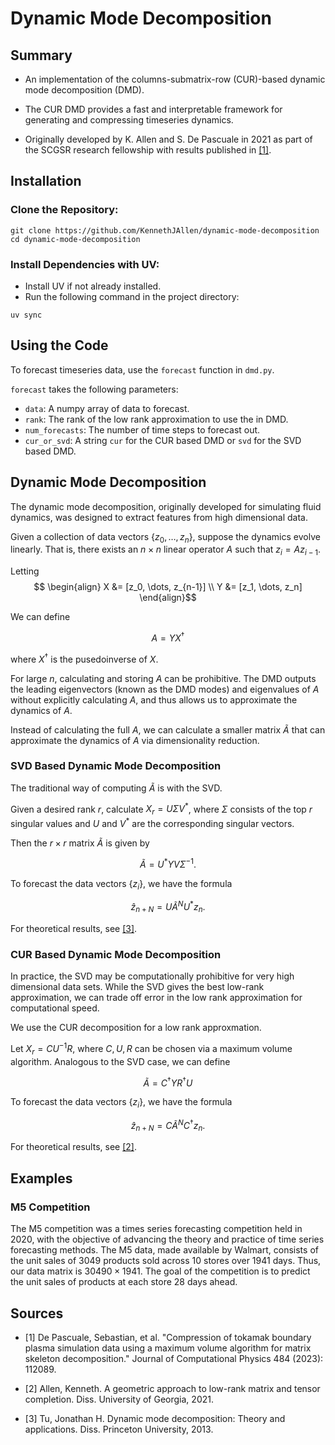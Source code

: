 # Dynamic Mode Decomposition

## Summary

- An implementation of the columns-submatrix-row (CUR)-based dynamic mode decomposition (DMD).

- The CUR DMD provides a fast and interpretable framework for generating and compressing timeseries dynamics.

- Originally developed by K. Allen and S. De Pascuale in 2021 as part of the SCGSR research fellowship with results published in [[1]](#references).

## Installation

### Clone the Repository:

```
git clone https://github.com/KennethJAllen/dynamic-mode-decomposition
cd dynamic-mode-decomposition
```

### Install Dependencies with UV:

*   Install UV if not already installed.
*   Run the following command in the project directory:

```
uv sync
```
## Using the Code
To forecast timeseries data, use the `forecast` function in `dmd.py`.

`forecast` takes the following parameters:

- `data`: A numpy array of data to forecast.
- `rank`: The rank of the low rank approximation to use the in DMD.
- `num_forecasts`: The number of time steps to forecast out.
- `cur_or_svd`: A string `cur` for the CUR based DMD or `svd` for the SVD based DMD.

## Dynamic Mode Decomposition
The dynamic mode decomposition, originally developed for simulating fluid dynamics, was designed to extract features from high dimensional data.

Given a collection of data vectors $\{z_0, \dots, z_n\}$, suppose the dynamics evolve linearly. That is, there exists an $n \times n$ linear operator $A$ such that $z_i = A z_{i-1}$.

Letting
$$
\begin{align}
X &= [z_0, \dots, z_{n-1}] \\
Y &= [z_1, \dots, z_n]
\end{align}$$

We can define

$$A = YX^\dagger$$

where $X^\dagger$ is the pusedoinverse of $X$.

For large $n$, calculating and storing $A$ can be prohibitive. The DMD outputs the leading eigenvectors (known as the DMD modes) and eigenvalues of $A$ without explicitly calculating $A$, and thus allows us to approximate the dynamics of $A$.

Instead of calculating the full $A$, we can calculate a smaller matrix $\tilde{A}$ that can approximate the dynamics of $A$ via dimensionality reduction.

### SVD Based Dynamic Mode Decomposition

The traditional way of computing $\tilde{A}$ is with the SVD.

Given a desired rank $r$, calculate $X_r = U \Sigma V^*$, where $\Sigma$ consists of the top $r$ singular values and $U$ and $V^*$ are the corresponding singular vectors.

Then the $r \times r$ matrix $\tilde{A}$ is given by

$$\tilde{A} = U^*YV\Sigma^{-1}.$$

To forecast the data vectors $\{z_i\}$, we have the formula

$$\hat{z}_{n+N} = U \tilde{A}^N U^* z_n.$$

For theoretical results, see [[3]](#references).

### CUR Based Dynamic Mode Decomposition

In practice, the SVD may be computationally prohibitive for very high dimensional data sets. While the SVD gives the best low-rank approximation, we can trade off error in the low rank approximation for computational speed.

We use the CUR decomposition for a low rank approxmation.

Let $X_r = C U^{-1} R$, where $C, U, R$ can be chosen via a maximum volume algorithm. Analogous to the SVD case, we can define

$$\tilde{A} = C^\dagger Y R^\dagger U$$

To forecast the data vectors $\{z_i\}$, we have the formula

$$\hat{z}_{n+N} = C \tilde{A}^N C^\dagger z_n.$$

For theoretical results, see [[2]](#references).

## Examples

### M5 Competition
The M5 competition was a times series forecasting competition held in 2020, with the objective of advancing the theory and practice of time series forecasting methods. The M5 data, made available by Walmart, consists of the unit sales of $3049$ products sold across $10$ stores over $1941$ days. Thus, our data matrix is $30490 \times 1941$. The goal of the competition is to predict the unit sales of products at each store $28$ days ahead.

## Sources

- [1] De Pascuale, Sebastian, et al. "Compression of tokamak boundary plasma simulation data using a maximum volume algorithm for matrix skeleton decomposition." Journal of Computational Physics 484 (2023): 112089.

- [2] Allen, Kenneth. A geometric approach to low-rank matrix and tensor completion. Diss. University of Georgia, 2021.

- [3] Tu, Jonathan H. Dynamic mode decomposition: Theory and applications. Diss. Princeton University, 2013.
